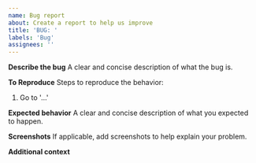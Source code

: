 ```yaml
---
name: Bug report
about: Create a report to help us improve
title: 'BUG: '
labels: 'Bug'
assignees: ''
---
```


**Describe the bug**
A clear and concise description of what the bug is.

**To Reproduce**
Steps to reproduce the behavior:
1. Go to '...'

**Expected behavior**
A clear and concise description of what you expected to happen.

**Screenshots**
If applicable, add screenshots to help explain your problem.

**Additional context**

